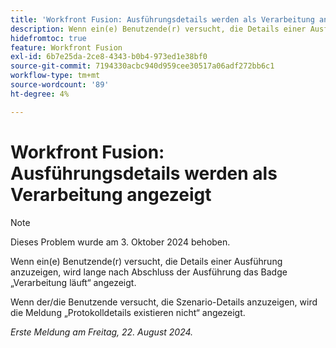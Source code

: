 ```yaml
---
title: 'Workfront Fusion: Ausführungsdetails werden als Verarbeitung angezeigt'
description: Wenn ein(e) Benutzende(r) versucht, die Details einer Ausführung anzuzeigen, wird ihm/ihr klar, dass die Ausführung lange nach Abschluss der Ausführung das Verarbeitungs-Badge anzeigt.
hidefromtoc: true
feature: Workfront Fusion
exl-id: 6b7e25da-2ce8-4343-b0b4-973ed1e38bf0
source-git-commit: 7194330acbc940d959cee30517a06adf272bb6c1
workflow-type: tm+mt
source-wordcount: '89'
ht-degree: 4%

---
```


# Workfront Fusion: Ausführungsdetails werden als Verarbeitung angezeigt

>[!NOTE]
>
>Dieses Problem wurde am 3. Oktober 2024 behoben.

Wenn ein(e) Benutzende(r) versucht, die Details einer Ausführung anzuzeigen, wird lange nach Abschluss der Ausführung das Badge „Verarbeitung läuft“ angezeigt.

Wenn der/die Benutzende versucht, die Szenario-Details anzuzeigen, wird die Meldung „Protokolldetails existieren nicht“ angezeigt.

_Erste Meldung am Freitag, 22. August 2024._
